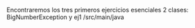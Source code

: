 Encontraremos los tres primeros ejercicios esenciales
2 clases: BigNumberException y ej1 
/src/main/java